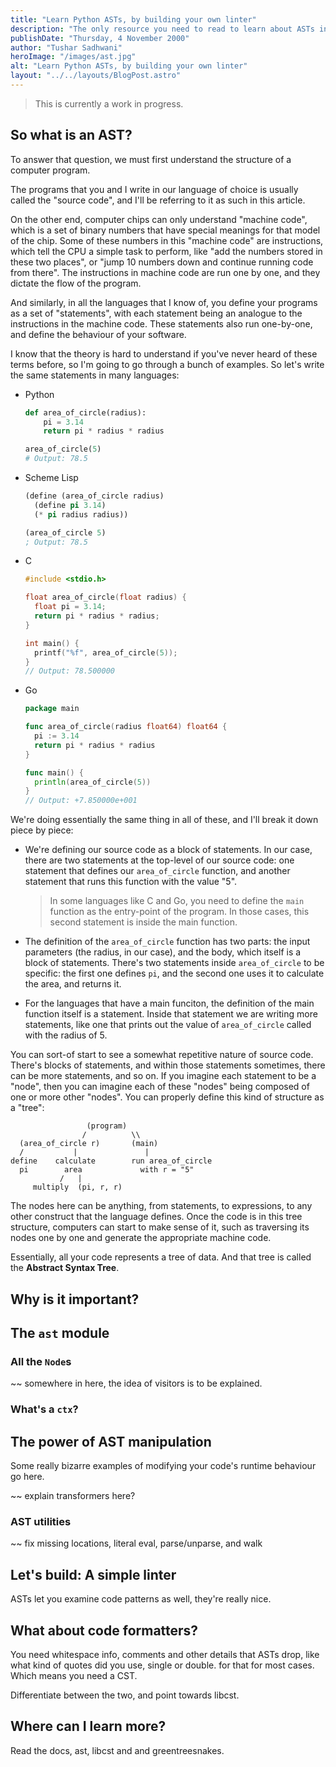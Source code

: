 ```yaml
---
title: "Learn Python ASTs, by building your own linter"
description: "The only resource you need to read to learn about ASTs in Python, and the superpowers they give you."
publishDate: "Thursday, 4 November 2000"
author: "Tushar Sadhwani"
heroImage: "/images/ast.jpg"
alt: "Learn Python ASTs, by building your own linter"
layout: "../../layouts/BlogPost.astro"
---
```


> This is currently a work in progress.

<!-- Remember to add a twitter mention here :") -->

## So what is an AST?

To answer that question, we must first understand the structure of a computer
program.

The programs that you and I write in our language of choice is usually called the "source code", and I'll be referring to it as such in this article.

On the other end, computer chips can only understand "machine code", which is a set of binary numbers that have special meanings for that model of the chip. Some of these numbers in this "machine code" are instructions, which tell the CPU a simple task to perform, like "add the numbers stored in these two places", or "jump 10 numbers down and continue running code from there". The instructions in machine code are run one by one, and they dictate the flow of the program.

And similarly, in all the languages that I know of, you define your programs as a set of "statements", with each statement being an analogue to the instructions in the machine code. These statements also run one-by-one, and define the behaviour of your software.

I know that the theory is hard to understand if you've never heard of these terms before, so I'm going to go through a bunch of examples. So let's write the same statements in many languages:

- Python

  ```python
  def area_of_circle(radius):
      pi = 3.14
      return pi * radius * radius

  area_of_circle(5)
  # Output: 78.5
  ```

- Scheme Lisp

  ```lisp
  (define (area_of_circle radius)
    (define pi 3.14)
    (* pi radius radius))

  (area_of_circle 5)
  ; Output: 78.5
  ```

- C

  ```c
  #include <stdio.h>

  float area_of_circle(float radius) {
    float pi = 3.14;
    return pi * radius * radius;
  }

  int main() {
    printf("%f", area_of_circle(5));
  }
  // Output: 78.500000
  ```

- Go

  ```go
  package main

  func area_of_circle(radius float64) float64 {
    pi := 3.14
    return pi * radius * radius
  }

  func main() {
    println(area_of_circle(5))
  }
  // Output: +7.850000e+001
  ```

We're doing essentially the same thing in all of these, and I'll break it down piece by piece:

- We're defining our source code as a block of statements. In our case, there are two statements at the top-level of our source code: one statement that defines our `area_of_circle` function, and another statement that runs this function with the value "5".

  > In some languages like C and Go, you need to define the `main` function as the entry-point of the program. In those cases, this second statement is inside the main function.

- The definition of the `area_of_circle` function has two parts: the input parameters (the radius, in our case), and the body, which itself is a block of statements. There's two statements inside `area_of_circle` to be specific: the first one defines `pi`, and the second one uses it to calculate the area, and returns it.

- For the languages that have a main funciton, the definition of the main function itself is a statement. Inside that statement we are writing more statements, like one that prints out the value of `area_of_circle` called with the radius of 5.

You can sort-of start to see a somewhat repetitive nature of source code. There's blocks of statements, and within those statements sometimes, there can be more statements, and so on. If you imagine each statement to be a "node", then you can imagine each of these "nodes" being composed of one or more other "nodes". You can properly define this kind of structure as a "tree":

```text
                 (program)
                /          \\
  (area_of_circle r)       (main)
  /           |               |
define    calculate        run area_of_circle
  pi        area             with r = "5"
           /   |
     multiply  (pi, r, r)
```

The nodes here can be anything, from statements, to expressions, to any other construct that the language defines. Once the code is in this tree structure, computers can start to make sense of it, such as traversing its nodes one by one and generate the appropriate machine code.

Essentially, all your code represents a tree of data. And that tree is called the **Abstract Syntax Tree**.

## Why is it important?

## The `ast` module

### All the `Node`s

~~ somewhere in here, the idea of visitors is to be explained.

### What's a `ctx`?

## The power of AST manipulation

Some really bizarre examples of modifying your code's runtime behaviour go here.

~~ explain transformers here?

### AST utilities

~~ fix missing locations, literal eval, parse/unparse, and walk

## Let's build: A simple linter

ASTs let you examine code patterns as well, they're really nice.

## What about code formatters?

You need whitespace info, comments and other details that ASTs drop, like what
kind of quotes did you use, single or double. for that for most cases.
Which means you need a CST.

Differentiate between the two, and point towards libcst.

## Where can I learn more?

Read the docs, ast, libcst and and greentreesnakes.
